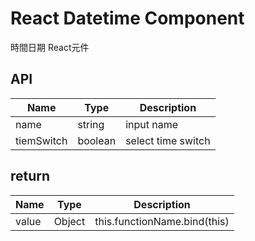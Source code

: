 # React Datetime Component
時間日期 React元件

## API
| Name         | Type    | Description |
| ------------ | ------- | ----------- |
| name         | string  | input name  |
| tiemSwitch   | boolean | select time switch |


## return 
| Name         | Type    | Description |
| ------------ | ------- | ----------- |
|value         |     Object    |         this.functionName.bind(this) |
